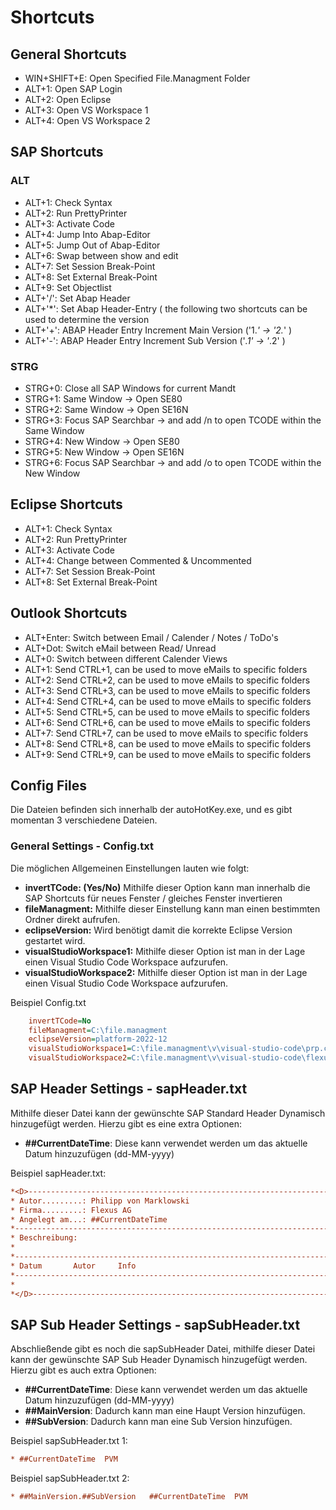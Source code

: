 # Shortcuts

## General Shortcuts

- WIN+SHIFT+E: Open Specified File.Managment Folder
- ALT+1: Open SAP Login
- ALT+2: Open Eclipse
- ALT+3: Open VS Workspace 1
- ALT+4: Open VS Workspace 2

## SAP Shortcuts

### ALT

- ALT+1:    Check Syntax
- ALT+2:    Run PrettyPrinter
- ALT+3:    Activate Code
- ALT+4:    Jump Into Abap-Editor
- ALT+5:    Jump Out of Abap-Editor
- ALT+6:    Swap between show and edit
- ALT+7:    Set Session Break-Point
- ALT+8:    Set External Break-Point
- ALT+9:    Set Objectlist
- ALT+'/':  Set Abap Header
- ALT+'*':  Set Abap Header-Entry ( the following two shortcuts can be used to determine the version
- ALT+'+':  ABAP Header Entry Increment Main Version ('1.*' -> '2.*' )
- ALT+'-':  ABAP Header Entry Increment Sub Version  ('*.1' -> '*.2' )

### STRG

- STRG+0: Close all SAP Windows for current Mandt
- STRG+1: Same Window -> Open SE80
- STRG+2: Same Window -> Open SE16N
- STRG+3: Focus SAP Searchbar -> and add /n to open TCODE within the Same Window
- STRG+4: New Window -> Open SE80
- STRG+5: New Window -> Open SE16N
- STRG+6: Focus SAP Searchbar -> and add /o to open TCODE within the New Window

## Eclipse Shortcuts

- ALT+1:    Check Syntax
- ALT+2:    Run PrettyPrinter
- ALT+3:    Activate Code
- ALT+4:    Change between Commented & Uncommented
- ALT+7:    Set Session Break-Point
- ALT+8:    Set External Break-Point

## Outlook Shortcuts

- ALT+Enter:    Switch between Email / Calender / Notes / ToDo's
- ALT+Dot:      Switch eMail between Read/ Unread
- ALT+0:        Switch between different Calender Views
- ALT+1:        Send CTRL+1, can be used to move eMails to specific folders
- ALT+2:        Send CTRL+2, can be used to move eMails to specific folders
- ALT+3:        Send CTRL+3, can be used to move eMails to specific folders
- ALT+4:        Send CTRL+4, can be used to move eMails to specific folders
- ALT+5:        Send CTRL+5, can be used to move eMails to specific folders
- ALT+6:        Send CTRL+6, can be used to move eMails to specific folders
- ALT+7:        Send CTRL+7, can be used to move eMails to specific folders
- ALT+8:        Send CTRL+8, can be used to move eMails to specific folders
- ALT+9:        Send CTRL+9, can be used to move eMails to specific folders

## Config Files

Die Dateien befinden sich innerhalb der autoHotKey.exe, und es gibt momentan 3 verschiedene Dateien.

### General Settings - Config.txt

Die möglichen Allgemeinen Einstellungen lauten wie folgt:

- **invertTCode: (Yes/No)** Mithilfe dieser Option kann man innerhalb die SAP Shortcuts für neues Fenster / gleiches Fenster invertieren
- **fileManagment:** Mithilfe dieser Einstellung kann man einen bestimmten Ordner direkt aufrufen.
- **eclipseVersion:** Wird benötigt damit die korrekte Eclipse Version gestartet wird.
- **visualStudioWorkspace1:** Mithilfe dieser Option ist man in der Lage einen Visual Studio Code Workspace aufzurufen.
- **visualStudioWorkspace2:** Mithilfe dieser Option ist man in der Lage einen Visual Studio Code Workspace aufzurufen.

Beispiel Config.txt

```ini
    invertTCode=No
    fileManagment=C:\file.managment
    eclipseVersion=platform-2022-12
    visualStudioWorkspace1=C:\file.managment\v\visual-studio-code\prp.code-workspace
    visualStudioWorkspace2=C:\file.managment\v\visual-studio-code\flexus.code-workspace
```

## SAP Header Settings - sapHeader.txt

Mithilfe dieser Datei kann der gewünschte SAP Standard Header Dynamisch hinzugefügt werden.
Hierzu gibt es eine extra Optionen:

- **##CurrentDateTime**: Diese kann verwendet werden um das aktuelle Datum hinzuzufügen (dd-MM-yyyy)

Beispiel sapHeader.txt:

```ini
*<D>-------------------------------------------------------------------
* Autor.........: Philipp von Marklowski
* Firma.........: Flexus AG
* Angelegt am...: ##CurrentDateTime
*----------------------------------------------------------------------
* Beschreibung:
*
*----------------------------------------------------------------------
* Datum       Autor     Info
*----------------------------------------------------------------------
*
*</D>------------------------------------------------------------------
```

## SAP Sub Header Settings - sapSubHeader.txt

Abschließende gibt es noch die sapSubHeader Datei, mithilfe dieser Datei kann der gewünschte SAP Sub Header Dynamisch hinzugefügt werden.
Hierzu gibt es auch extra Optionen:

- **##CurrentDateTime**: Diese kann verwendet werden um das aktuelle Datum hinzuzufügen (dd-MM-yyyy)
- **##MainVersion**: Dadurch kann man eine Haupt Version hinzufügen.
- **##SubVersion**: Dadurch kann man eine Sub Version hinzufügen.

Beispiel sapSubHeader.txt 1:

```ini
* ##CurrentDateTime  PVM
```

Beispiel sapSubHeader.txt 2:

```ini
* ##MainVersion.##SubVersion   ##CurrentDateTime  PVM
```
